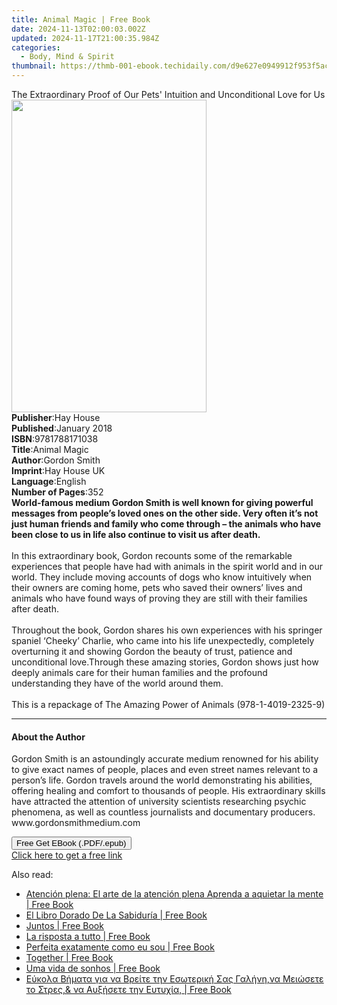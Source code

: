 ```yaml
---
title: Animal Magic | Free Book
date: 2024-11-13T02:00:03.002Z
updated: 2024-11-17T21:00:35.984Z
categories:
  - Body, Mind & Spirit
thumbnail: https://thmb-001-ebook.techidaily.com/d9e627e0949912f953f5acae60c5a5cc869310f0027488ccf33e9b85e59dc22a.jpg
---
```

<main id="book-container">
  <div class="flex flex-col">
    <div class="book-brief flex-1 py-6 px-4 sm:p-6 md:py-10 md:px-8">
      <!-- brief-->
      <div class="book-brief-main">
        The Extraordinary Proof of Our Pets' Intuition and Unconditional Love
        for Us
      </div>
    </div>
    <div
      class="book-meta-info flex-1 grid gap-4 col-start-1 col-end-3 row-start-1 sm:mb-6 sm:grid-cols-4 lg:gap-6 lg:col-start-2 lg:row-end-6 lg:row-span-6 lg:mb-0"
    >
      <div
        class="book-meta-info-left place-content-center mt-4 p-4 text-sm leading-6 col-start-2 col-span-2 dark:text-slate-400"
      >
        <img
          class="w-full h-500 object-cover rounded-lg sm:h-255 sm:col-span-2 lg:col-span-full"
          src="https://img-001-ebook.techidaily.com/970fb9f018e9f4f2a951facc0f5b6c466c9b45617865a6db5284b7d62014e2bf.jpg"
          alt=""
          width="312"
          height="500"
        />
      </div>
      <div
        class="book-meta-info-right mt-2 col-start-1 row-start-2 col-span-3 self-center"
      >
        <!-- meta data  -->
        <div class="flex flex-col px-4 md:px-8">
          <div class="flex-1">
            <strong>Publisher</strong>:<span class="px-2">Hay House</span>
          </div>
          <div class="flex-1">
            <strong>Published</strong>:<span class="px-2">January 2018</span>
          </div>
          <div class="flex-1">
            <strong>ISBN</strong>:<span class="px-2">9781788171038</span>
          </div>
          <div class="flex-1">
            <strong>Title</strong>:<span class="px-2">Animal Magic</span>
          </div>
          <div class="flex-1">
            <strong>Author</strong>:<span class="px-2">Gordon Smith</span>
          </div>
          <div class="flex-1">
            <strong>Imprint</strong>:<span class="px-2">Hay House UK</span>
          </div>
          <div class="flex-1">
            <strong>Language</strong>:<span class="px-2">English</span>
          </div>
          <div class="flex-1">
            <strong>Number of Pages</strong>:<span class="px-2">352</span>
          </div>
        </div>
      </div>
    </div>
    <div class="book-description flex-1 py-6 px-4 sm:p-6 md:py-10 md:px-8">
      <div class="book-description-main">
        <div accordion-content="" id="description">
          <b
            >World-famous medium Gordon Smith is well known for giving powerful
            messages from people’s loved ones on the other side. Very often it’s
            not just human friends and family who come through – the animals who
            have been close to us in life also continue to visit us after
            death.<br /></b
          ><br />In this extraordinary book, Gordon recounts some of the
          remarkable experiences that people have had with animals in the spirit
          world and in our world. They include moving accounts of dogs who know
          intuitively when their owners are coming home, pets who saved their
          owners’ lives and animals who have found ways of proving they are
          still with their families after death. <br /><br />Throughout the
          book, Gordon shares his own experiences with his springer spaniel
          ‘Cheeky’ Charlie, who came into his life unexpectedly, completely
          overturning it and showing Gordon the beauty of trust, patience and
          unconditional love.Through these amazing stories, Gordon shows just
          how deeply animals care for their human families and the profound
          understanding they have of the world around them. <br /><br />
          This is a repackage of The Amazing Power of Animals
          (978-1-4019-2325-9)
        </div>
        <div class="accordion-fader"></div>
      </div>
    </div>
    <div class="book-excerpts flex-1 py-6 px-4 sm:p-6 md:py-10 md:px-8">
      <!-- excerpts-->
      <div class="book-excerpts-main">
        <hr />
        <h4 class="placeholder placeholder-heading">
          <span>About the Author</span>
        </h4>
        <p>
          Gordon Smith is an astoundingly accurate medium renowned for his
          ability to give exact names of people, places and even street names
          relevant to a person’s life. Gordon travels around the world
          demonstrating his abilities, offering healing and comfort to thousands
          of people. His extraordinary skills have attracted the attention of
          university scientists researching psychic phenomena, as well as
          countless journalists and documentary producers.
          www.gordonsmithmedium.com
        </p>
      </div>
    </div>
    <div
      class="book-about-author flex-1 py-6 px-4 sm:p-6 md:py-10 md:px-8"
    ></div>
    <div class="book-free-get flex-1 py-6 px-4 sm:p-6 md:py-10 md:px-8">
      <button
        id="btn-free-get"
        class="bg-blue-500 hover:bg-blue-700 text-white font-bold py-2 px-4 rounded"
      >
        Free Get EBook (.PDF/.epub)
      </button>
      <div id="countdown-display" class="px-2 text-lg mt-2"></div>
      <a
        id="free-link"
        class="hidden bg-blue-500 hover:bg-blue-700 text-white font-bold py-2 px-4 rounded"
        href="https://www.ebooks.com/en-us/book/96317027/animal-magic/gordon-smith/"
        target="_blank"
        >Click here to get a free link</a
      >
    </div>
    <script>
      let countdownTime = 0;
      let countdownInterval = null;
      document
        .getElementById('btn-free-get')
        .addEventListener('click', startCountdown);
      function startCountdown() {
        countdownTime = new Date().getTime() + 60000 * 3;
        countdownInterval = setInterval(updateCountdown, 1000);
        document.getElementById('btn-free-get').disabled = true;
        document
          .getElementById('btn-free-get')
          .classList.add('bg-gray-500', 'cursor-not-allowed');
      }
      function updateCountdown() {
        let currentTime = new Date().getTime();
        let timeLeft = countdownTime - currentTime;
        let secondsLeft = Math.floor(timeLeft / 1000);
        document.getElementById('countdown-display').innerHTML =
          `Remaining time: ${secondsLeft} seconds.`;
        if (secondsLeft <= 0) {
          clearInterval(countdownInterval);
          document.getElementById('btn-free-get').classList.add('hidden');
          document.getElementById('free-link').classList.remove('hidden');
          document.getElementById('countdown-display').innerHTML = '';
        }
      }
    </script>
  </div>
</main>

<ins class="adsbygoogle"
      style="display:block"
      data-ad-client="ca-pub-7571918770474297"
      data-ad-slot="8358498916"
      data-ad-format="auto"
      data-full-width-responsive="true"></ins>
    

<span class="atpl-alsoreadstyle">Also read:</span>
<div><ul>
<li><a href="https://novels-ebooks.techidaily.com/210450075-9781667419404-atencion-plena-el-arte-de-la-atencion-plena-aprenda-a-aquietar-la-mente/"><u>Atención plena: El arte de la atención plena Aprenda a aquietar la mente | Free Book</u></a></li>
<li><a href="https://novels-ebooks.techidaily.com/210450049-9781667417967-el-libro-dorado-de-la-sabiduria/"><u>El Libro Dorado De La Sabiduría | Free Book</u></a></li>
<li><a href="https://novels-ebooks.techidaily.com/210450041-9781667419800-juntos/"><u>Juntos | Free Book</u></a></li>
<li><a href="https://novels-ebooks.techidaily.com/210449941-9781667418902-la-risposta-a-tutto/"><u>La risposta a tutto | Free Book</u></a></li>
<li><a href="https://novels-ebooks.techidaily.com/210450148-9781667419701-perfeita-exatamente-como-eu-sou/"><u>Perfeita exatamente como eu sou | Free Book</u></a></li>
<li><a href="https://novels-ebooks.techidaily.com/210450013-9781667421117-together/"><u>Together | Free Book</u></a></li>
<li><a href="https://novels-ebooks.techidaily.com/210450121-9781667421391-uma-vida-de-sonhos/"><u>Uma vida de sonhos | Free Book</u></a></li>
<li><a href="https://novels-ebooks.techidaily.com/210449956-9781667420516-eykola-bhmata-gia-na-breite-thn-eswterikh-sas-galhnhna-meiwsete-to-stres-na-ay3hsete-thn-eytyxia/"><u>Εύκολα Βήματα για να Βρείτε την Εσωτερική Σας Γαλήνη,να Μειώσετε το Στρες,& να Αυξήσετε την Ευτυχία, | Free Book</u></a></li>
</ul></div>


